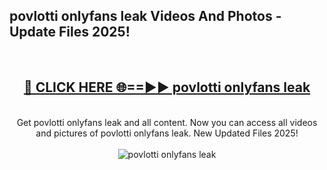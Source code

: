 <h2>povlotti onlyfans leak Videos And Photos - Update Files 2025!</h2>
<br>
<div align="center">
<h2><a href="https://top-ai-tools.click/QrbHav" rel="nofollow">🔴 CLICK HERE 🌐==►► povlotti onlyfans leak</a></h2>
<br>
Get povlotti onlyfans leak and all content. Now you can access all videos and pictures of povlotti onlyfans leak. New Updated Files 2025!
<br>
<br>
<a href="https://top-ai-tools.click/QrbHav" rel="nofollow" data-target="animated-image.originalLink"><img src="https://i.ibb.co.com/WyWwxjT/player-gif2.gif" alt="povlotti onlyfans leak" style="max-width: 100%; display: inline-block;" data-target="animated-image.originalImage"></a>
</div>
<br>